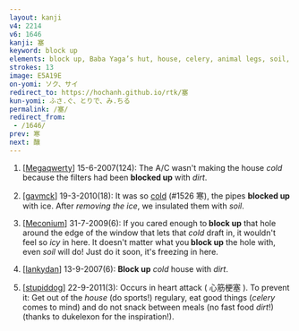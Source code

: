 ```yaml
---
layout: kanji
v4: 2214
v6: 1646
kanji: 塞
keyword: block up
elements: block up, Baba Yaga’s hut, house, celery, animal legs, soil, dirt, ground
strokes: 13
image: E5A19E
on-yomi: ソク、サイ
redirect_to: https://hochanh.github.io/rtk/塞
kun-yomi: ふさ.ぐ、とりで、み.ちる
permalink: /塞/
redirect_from:
 - /1646/
prev: 寒
next: 醸
---
```


1) [<a href="http://kanji.koohii.com/profile/Megaqwerty">Megaqwerty</a>] 15-6-2007(124): The A/C wasn&#039;t making the house <em>cold</em> because the filters had been <strong>blocked up</strong> with <em>dirt</em>.

2) [<a href="http://kanji.koohii.com/profile/gavmck">gavmck</a>] 19-3-2010(18): It was so <a href="../v4/1526.html">cold</a> (#1526 寒), the pipes <strong>blocked up</strong> with ice. After <em>removing the ice</em>, we insulated them with <em>soil</em>.

3) [<a href="http://kanji.koohii.com/profile/Meconium">Meconium</a>] 31-7-2009(6): If you cared enough to<strong> block up</strong> that hole around the edge of the window that lets that <em>cold</em> draft in, it wouldn&#039;t feel so <em>icy</em> in here. It doesn&#039;t matter what you<strong> block up</strong> the hole with, even <em>soil</em> will do! Just do it soon, it&#039;s freezing in here.

4) [<a href="http://kanji.koohii.com/profile/lankydan">lankydan</a>] 13-9-2007(6): <strong>Block up</strong> <em>cold</em> house with <em>dirt</em>.

5) [<a href="http://kanji.koohii.com/profile/stupiddog">stupiddog</a>] 22-9-2011(3): Occurs in heart attack ( 心筋梗塞 ). To prevent it: Get out of the <em>house</em> (do sports!) regulary, eat good things (<em>celery</em> comes to mind) and do not snack between meals (no fast food <em>dirt</em>!) (thanks to dukelexon for the inspiration!).

